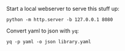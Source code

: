 Start a local webserver to serve this stuff up:
```
python -m http.server -b 127.0.0.1 8080
```

Convert yaml to json with `yq`:
```
yq -p yaml -o json library.yaml
```
